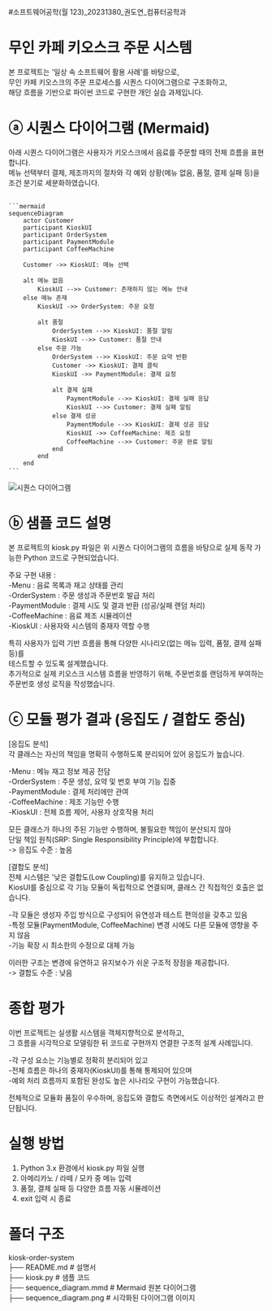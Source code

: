 #소프트웨어공학(월 123)_20231380_권도연_컴퓨터공학과  

# 무인 카페 키오스크 주문 시스템
본 프로젝트는 '일상 속 소프트웨어 활용 사례'를 바탕으로,   
무인 카페 키오스크의 주문 프로세스를 시퀀스 다이어그램으로 구조화하고,  
해당 흐름을 기반으로 파이썬 코드로 구현한 개인 실습 과제입니다.  


# ⓐ 시퀀스 다이어그램 (Mermaid)
아래 시퀀스 다이어그램은 사용자가 키오스크에서 음료를 주문할 때의 전체 흐름을 표현합니다.  
메뉴 선택부터 결제, 제조까지의 절차와 각 예외 상황(메뉴 없음, 품절, 결제 실패 등)을 조건 분기로 세분화하였습니다.  

<pre> <code>
```mermaid
sequenceDiagram
    actor Customer
    participant KioskUI
    participant OrderSystem
    participant PaymentModule
    participant CoffeeMachine

    Customer ->> KioskUI: 메뉴 선택

    alt 메뉴 없음
        KioskUI -->> Customer: 존재하지 않는 메뉴 안내
    else 메뉴 존재
        KioskUI ->> OrderSystem: 주문 요청

        alt 품절
            OrderSystem -->> KioskUI: 품절 알림
            KioskUI -->> Customer: 품절 안내
        else 주문 가능
            OrderSystem -->> KioskUI: 주문 요약 반환
            Customer ->> KioskUI: 결제 클릭
            KioskUI ->> PaymentModule: 결제 요청

            alt 결제 실패
                PaymentModule -->> KioskUI: 결제 실패 응답
                KioskUI -->> Customer: 결제 실패 알림
            else 결제 성공
                PaymentModule -->> KioskUI: 결제 성공 응답
                KioskUI ->> CoffeeMachine: 제조 요청
                CoffeeMachine -->> Customer: 주문 완료 알림
            end
        end
    end
``` </code> </pre>
![시퀀스 다이어그램](sequence_diagram.png)    


# ⓑ 샘플 코드 설명
본 프로젝트의 kiosk.py 파일은 위 시퀀스 다이어그램의 흐름을 바탕으로 실제 동작 가능한 Python 코드로 구현되었습니다.  

주요 구현 내용 :  
-Menu : 음료 목록과 재고 상태를 관리  
-OrderSystem : 주문 생성과 주문번호 발급 처리  
-PaymentModule : 결제 시도 및 결과 반환 (성공/실패 랜덤 처리)  
-CoffeeMachine : 음료 제조 시뮬레이션  
-KioskUI : 사용자와 시스템의 중재자 역할 수행  
  
특히 사용자가 입력 기반 흐름을 통해 다양한 시나리오(없는 메뉴 입력, 품절, 결제 실패 등)를  
테스트할 수 있도록 설계했습니다.  
추가적으로 실제 키오스크 시스템 흐름을 반영하기 위해, 주문번호를 랜덤하게 부여하는 주문번호 생성 로직을 작성했습니다.


# ⓒ 모듈 평가 결과 (응집도 / 결합도 중심)
[응집도 분석]  
각 클래스는 자신의 책임을 명확히 수행하도록 분리되어 있어 응집도가 높습니다.  
  
-Menu : 메뉴 재고 정보 제공 전담  
-OrderSystem : 주문 생성, 요약 및 번호 부여 기능 집중  
-PaymentModule : 결제 처리에만 관여  
-CoffeeMachine : 제조 기능만 수행  
-KioskUI : 전체 흐름 제어, 사용자 상호작용 처리  
  
모든 클래스가 하나의 주된 기능만 수행하며, 불필요한 책임이 분산되지 않아  
단일 책임 원칙(SRP: Single Responsibility Principle)에 부합합니다.  
-> 응집도 수준 : 높음  

[결합도 분석]  
전체 시스템은 '낮은 결합도(Low Coupling)를 유지하고 있습니다.  
KiosUI를 중심으로 각 기능 모듈이 독립적으로 연결되며, 클래스 간 직접적인 호출은 없습니다.  
  
-각 모듈은 생성자 주입 방식으로 구성되어 유연성과 테스트 편의성을 갖추고 있음  
-특정 모듈(PaymentModule, CoffeeMachine) 변경 시에도 다른 모듈에 영향을 주지 않음  
-기능 확장 시 최소한의 수정으로 대체 가능  
  
이러한 구조는 변경에 유연하고 유지보수가 쉬운 구조적 장점을 제공합니다.  
-> 결합도 수준 : 낮음  


# 종합 평가
이번 프로젝트는 실생활 시스템을 객체지향적으로 분석하고,  
그 흐름을 시각적으로 모델링한 뒤 코드로 구현까지 연결한 구조적 설계 사례입니다.  
  
-각 구성 요소는 기능별로 정확히 분리되어 있고  
-전체 흐름은 하나의 중재자(KioskUI)를 통해 통제되어 있으며  
-예외 처리 흐름까지 포함된 완성도 높은 시나리오 구현이 가능했습니다.   
  
전체적으로 모듈화 품질이 우수하며, 응집도와 결합도 측면에서도 이상적인 설계라고 판단됩니다.  


# 실행 방법
1. Python 3.x 환경에서 kiosk.py 파일 실행  
2. 아메리카노 / 라떼 / 모카 중 메뉴 입력  
3. 품절, 결제 실패 등 다양한 흐름 자동 시뮬레이션  
4. exit 입력 시 종료  


# 폴더 구조
kiosk-order-system  
├── README.md                  # 설명서  
├── kiosk.py                  # 샘플 코드  
├── sequence_diagram.mmd      # Mermaid 원본 다이어그램  
├── sequence_diagram.png      # 시각화된 다이어그램 이미지  





